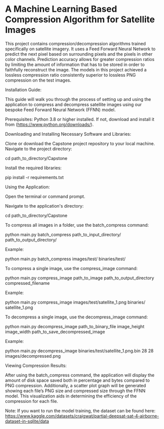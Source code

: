 # A Machine Learning Based Compression Algorithm for Satellite Images 


This project contains compression/decompression algorithms trained specifically on satellite imagery. It uses a Feed Forward Neural Network to predict the next pixel based on surrounding pixels and the pixels in other color channels. Prediction accuracy allows for greater compression ratios by limiting the amount of information that has to be stored in order to faithfully reconstruct the image. The models in this project achieved a lossless compression ratio consistently superior to lossless PNG compression on the test images.

Installation Guide:

This guide will walk you through the process of setting up and using the application to compress and decompress satellite images using our bespoke Feed Forward Neural Network (FFNN) model.

Prerequisites:
Python 3.8 or higher installed. If not, download and install it from (https://www.python.org/downloads/).

Downloading and Installing Necessary Software and Libraries:

Clone or download the Capstone project repository to your local machine.
Navigate to the project directory:

cd path_to_directory/Capstone

Install the required libraries:

pip install -r requirements.txt


Using the Application:

Open the terminal or command prompt.

Navigate to the application's directory:

cd path_to_directory/Capstone

To compress all images in a folder, use the batch_compress command:

python main.py batch_compress path_to_input_directory/ path_to_output_directory/

Example:

python main.py batch_compress images/test/ binaries/test/

To compress a single image, use the compress_image command:

python main.py compress_image path_to_image path_to_output_directory compressed_filename

Example:

python main.py compress_image images/test/satellite_1.png binaries/ satellite_1.png

To decompress a single image, use the decompress_image command:

python main.py decompress_image path_to_binary_file image_height image_width path_to_save_decompressed_image

Example:

python main.py decompress_image binaries/test/satellite_1.png.bin 28 28 images/decompressed.png

Viewing Compression Results:

After using the batch_compress command, the application will display the amount of disk space saved both in percentage and bytes compared to PNG compression. Additionally, a scatter plot graph will be generated showing each file’s PNG size and compressed size through the FFNN model. This visualization aids in determining the efficiency of the compression for each file.


Note: If you want to run the model training, the dataset can be found here:
https://www.kaggle.com/datasets/craigwat/partial-deepsat-sat-4-airborne-dataset-in-sqlite/data
